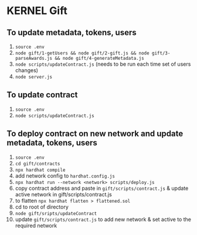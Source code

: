 # KERNEL Gift
## To update metadata, tokens, users
1. `source .env`
2. `node gift/1-getUsers && node gift/2-gift.js && node gift/3-parseAwards.js && node gift/4-generateMetadata.js`
3. `node scripts/updateContract.js` (needs to be run each time set of users changes) 
4. `node server.js`

## To update contract
1. `source .env`
2. `node scripts/updateContract.js`

## To deploy contract on new network and update metadata, tokens, users
1. `source .env`
2. `cd gift/contracts`
3. `npx hardhat compile`
4. add network config to `hardhat.config.js`
5. `npx hardhat run --network <network> scripts/deploy.js`
6. copy contract address and paste in `gift/scripts/contract.js` & update active network in gift/scripts/contract.js
7. to flatten `npx hardhat flatten > flattened.sol`
8. cd to root of directory
9. `node gift/sripts/updateContract`
10. update `gift/scripts/contract.js` to add new network & set active to the required network